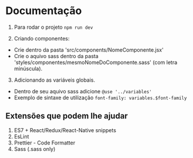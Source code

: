 # Documentação

1. Para rodar o projeto `npm run dev`

2. Criando componentes:

- Crie dentro da pasta 'src/components/NomeComponente.jsx'
- Crie o aquivo sass dentro da pasta 'styles/componentes/mesmoNomeDoComponente.sass' (com letra minúscula).

3. Adicionando as variáveis globais.

- Dentro de seu aquivo sass adicione `@use '../variables'`
- Exemplo de sintaxe de utilização `font-family: variables.$font-family`

## Extensões que podem lhe ajudar

1. ES7 + React/Redux/React-Native snippets
2. EsLint
3. Prettier - Code Formatter
4. Sass (.sass only)
